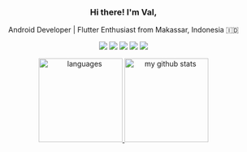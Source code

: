 <div align="center">
<h3>Hi there! I'm Val,</h3>
<!-- <h3>Hi there <img src="https://media.giphy.com/media/hvRJCLFzcasrR4ia7z/giphy.gif" width="30px"> I'm Val,</h3> -->
<p>Android Developer | Flutter Enthusiast from Makassar, Indonesia 🇮🇩</p>
  
[![](https://img.shields.io/badge/-Telegram-blue?logo=telegram)](http://t.me/rvl_o)
[![](https://img.shields.io/badge/-Linkedin-blue?logo=linkedin)](https://www.linkedin.com/in/rivaldy-o/)
[![](https://img.shields.io/badge/-Medium-black?logo=medium)](https://rivaldy.medium.com/)
[![](https://img.shields.io/badge/-Stack_Overflow-white?logo=stackoverflow)](https://stackoverflow.com/users/11265228/rivaldy)
[![](https://komarev.com/ghpvc/?username=im-o&color=blue)](https://github.com/im-o)
<!-- [![](https://img.shields.io/github/stars/im-o?style=social)](https://github.com/im-o) -->
</div>

<!-- thropy -->
<!-- <a href="https://im-o.github.io/">
    <p align="center">
        <img src="https://github-profile-trophy.vercel.app/?username=im-o&column=7&theme=onedark"/>
    </p>
</a> -->

<!-- Contributions -->
<!--<a href="https://im-o.github.io/">
    <p align="center">
        <img src="https://github-readme-streak-stats.herokuapp.com?user=im-o&theme=neon-dark"/>
    </p>
</a> -->

<!-- status codes -->
<a align="center" href="https://im-o.github.io">
  <p align="center">
    <img src="https://github-readme-stats.vercel.app/api/top-langs/?username=im-o&hide=scss,css,tsql,blade,%20jupyter+notebook,cmake,html&langs_count=6&theme=radical&layout=compact" alt="languages" height="165" > 
    <img src="https://github-readme-stats.vercel.app/api?username=im-o&show_icons=true&theme=radical" alt="my github stats" height="165"/>
  </p>
</a>
